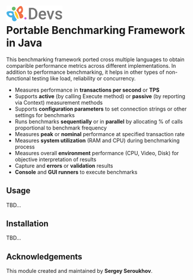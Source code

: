 # <img src="https://github.com/pip-devs/pip-selenium-ps/raw/master/artifacts/logo.png" alt="Pip.Services Logo" style="max-width:30%"> <br/> Portable Benchmarking Framework in Java

This benchmarking framework ported cross multiple languages to obtain comparible performance metrics across different implementations.
In addition to performance benchmarking, it helps in other types of non-functional testing like load, reliability or concurrency.

* Measures performance in **transactions per second** or **TPS** 
* Supports **active** (by calling Execute method) or **passive** (by reporting via Context) measurement methods
* Supports **configuration parameters** to set connection strings or other settings for benchmarks
* Runs benchmarks **sequentially** or in **parallel** by allocating % of calls proportional to benchmark frequency
* Measures **peak** or **nominal** performance at specified transaction rate
* Measures **system utilization** (RAM and CPU) during benchmarking process
* Measures overall **environment** performance (CPU, Video, Disk) for objective interpretation of results
* Capture and **errors** or **validation** results
* **Console** and **GUI runners** to execute benchmarks

## Usage

TBD...

## Installation

TBD...

## Acknowledgements

This module created and maintained by **Sergey Seroukhov**.

